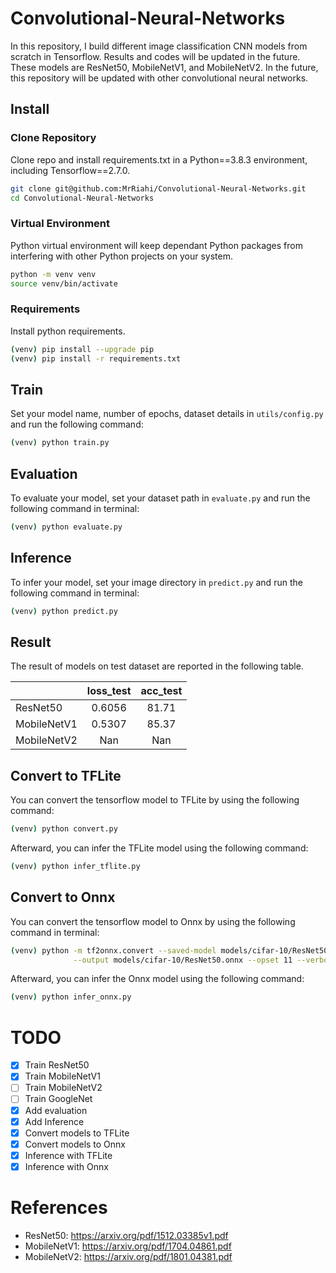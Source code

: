 # Convolutional-Neural-Networks
In this repository, I build different image classification CNN models from scratch in Tensorflow. 
Results and codes will be updated in the future. These models are ResNet50, MobileNetV1, and MobileNetV2. In the future, this 
repository will be updated with other convolutional neural networks.

## Install

### Clone Repository

Clone repo and install requirements.txt in a Python==3.8.3 environment, including Tensorflow==2.7.0.

```bash
git clone git@github.com:MrRiahi/Convolutional-Neural-Networks.git
cd Convolutional-Neural-Networks
```

### Virtual Environment
Python virtual environment will keep dependant Python packages from interfering with other Python projects on your
system.

```bash
python -m venv venv
source venv/bin/activate
``` 

### Requirements

Install python requirements.

```bash
(venv) pip install --upgrade pip
(venv) pip install -r requirements.txt
```

## Train 

Set your model name, number of epochs, dataset details in `utils/config.py` and run the following command:

```bash
(venv) python train.py
```

## Evaluation
To evaluate your model, set your dataset path in `evaluate.py` and run the following command in terminal:

```bash
(venv) python evaluate.py
```

## Inference
To infer your model, set your image directory in `predict.py` and run the following command in terminal:

```bash
(venv) python predict.py
```

## Result
The result of models on test dataset are reported in the following table.

|             | loss_test | acc_test |
|-------------|:---------:|:--------:|
| ResNet50    |  0.6056   |  81.71   | 
| MobileNetV1 |  0.5307   |  85.37   |
| MobileNetV2 |    Nan    |   Nan    |

## Convert to TFLite
You can convert the tensorflow model to TFLite by using the following command:

```bash
(venv) python convert.py
```

Afterward, you can infer the TFLite model using the following command:

```bash
(venv) python infer_tflite.py
```

## Convert to Onnx
You can convert the tensorflow model to Onnx by using the following command in terminal:

```bash
(venv) python -m tf2onnx.convert --saved-model models/cifar-10/ResNet50 \
              --output models/cifar-10/ResNet50.onnx --opset 11 --verbos
```

Afterward, you can infer the Onnx model using the following command:

```bash
(venv) python infer_onnx.py
``` 

# TODO
- [x] Train ResNet50
- [x] Train MobileNetV1
- [ ] Train MobileNetV2
- [ ] Train GoogleNet
- [x] Add evaluation 
- [x] Add Inference
- [x] Convert models to TFLite
- [x] Convert  models to Onnx
- [x] Inference with TFLite
- [x] Inference with Onnx

# References
* ResNet50: https://arxiv.org/pdf/1512.03385v1.pdf
* MobileNetV1: https://arxiv.org/pdf/1704.04861.pdf
* MobileNetV2: https://arxiv.org/pdf/1801.04381.pdf




